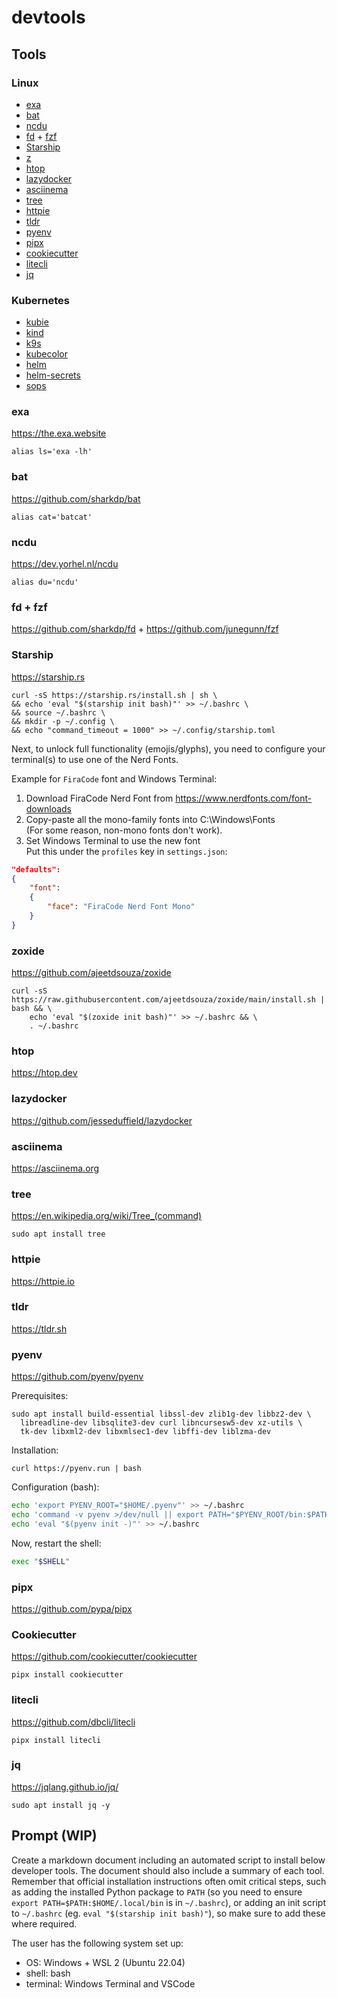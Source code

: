 # devtools

## Tools

### Linux

- [exa](https://the.exa.website)
- [bat](https://github.com/sharkdp/bat)
- [ncdu](https://dev.yorhel.nl/ncdu)
- [fd](https://github.com/sharkdp/fd) + [fzf](https://github.com/junegunn/fzf)
- [Starship](https://starship.rs)
- [z](https://github.com/rupa/z)
- [htop](https://htop.dev)  
- [lazydocker](https://github.com/jesseduffield/lazydocker)
- [asciinema](https://asciinema.org)
- [tree](https://en.wikipedia.org/wiki/Tree_(command))
- [httpie](https://httpie.io)
- [tldr](https://tldr.sh)
- [pyenv](https://github.com/pyenv/pyenv)
- [pipx](https://github.com/pypa/pipx)
- [cookiecutter](https://github.com/cookiecutter/cookiecutter)
- [litecli](https://github.com/dbcli/litecli)
- [jq](https://jqlang.github.io/jq/)

### Kubernetes

- [kubie](https://github.com/sbstp/kubie)
- [kind](https://github.com/kubernetes-sigs/kind)
- [k9s](https://github.com/derailed/k9s)
- [kubecolor](https://github.com/hidetatz/kubecolor)
- [helm](https://helm.sh)
- [helm-secrets](https://github.com/jkroepke/helm-secrets)
- [sops](https://github.com/getsops/sops)

### exa

<https://the.exa.website>

`alias ls='exa -lh'`

### bat

<https://github.com/sharkdp/bat>

`alias cat='batcat'`

### ncdu

<https://dev.yorhel.nl/ncdu>

`alias du='ncdu'`

### fd + fzf

<https://github.com/sharkdp/fd> + <https://github.com/junegunn/fzf>

### Starship

<https://starship.rs>

```console
curl -sS https://starship.rs/install.sh | sh \
&& echo 'eval "$(starship init bash)"' >> ~/.bashrc \
&& source ~/.bashrc \
&& mkdir -p ~/.config \
&& echo "command_timeout = 1000" >> ~/.config/starship.toml
```

Next, to unlock full functionality (emojis/glyphs), you need to configure your terminal(s) to use one of the Nerd Fonts.

Example for `FiraCode` font and Windows Terminal:

1. Download FiraCode Nerd Font from <https://www.nerdfonts.com/font-downloads>
2. Copy-paste all the mono-family fonts into C:\\Windows\Fonts  
(For some reason, non-mono fonts don't work).
3. Set Windows Terminal to use the new font  
Put this under the `profiles` key in `settings.json`:

```json
"defaults": 
{
    "font": 
    {
        "face": "FiraCode Nerd Font Mono"
    }
}
```

### zoxide

<https://github.com/ajeetdsouza/zoxide>

```console
curl -sS https://raw.githubusercontent.com/ajeetdsouza/zoxide/main/install.sh | bash && \
    echo 'eval "$(zoxide init bash)"' >> ~/.bashrc && \
    . ~/.bashrc
```

### htop

<https://htop.dev>

### lazydocker

<https://github.com/jesseduffield/lazydocker>

### asciinema

<https://asciinema.org>

### tree

<https://en.wikipedia.org/wiki/Tree_(command)>

`sudo apt install tree`

### httpie

<https://httpie.io>

### tldr

<https://tldr.sh>

### pyenv

<https://github.com/pyenv/pyenv>

Prerequisites:

```console
sudo apt install build-essential libssl-dev zlib1g-dev libbz2-dev \
  libreadline-dev libsqlite3-dev curl libncursesw5-dev xz-utils \
  tk-dev libxml2-dev libxmlsec1-dev libffi-dev liblzma-dev
```

Installation:

```console
curl https://pyenv.run | bash
```

Configuration (bash):
```bash
echo 'export PYENV_ROOT="$HOME/.pyenv"' >> ~/.bashrc
echo 'command -v pyenv >/dev/null || export PATH="$PYENV_ROOT/bin:$PATH"' >> ~/.bashrc
echo 'eval "$(pyenv init -)"' >> ~/.bashrc
```

Now, restart the shell:
```bash
exec "$SHELL"
```

### pipx

<https://github.com/pypa/pipx>

### Cookiecutter

<https://github.com/cookiecutter/cookiecutter>

```console
pipx install cookiecutter
```

### litecli

<https://github.com/dbcli/litecli>

```console
pipx install litecli
```

### jq

<https://jqlang.github.io/jq/>

```console
sudo apt install jq -y
```

## Prompt (WIP)

Create a markdown document including an automated script to install below developer tools. The document should also include a summary of each tool. Remember that official installation instructions often omit critical steps, such as adding the installed Python package to `PATH` (so you need to ensure `export PATH=$PATH:$HOME/.local/bin` is in `~/.bashrc`), or adding an init script to `~/.bashrc` (eg. `eval "$(starship init bash)"`), so make sure to add these where required.

The user has the following system set up:

- OS: Windows + WSL 2 (Ubuntu 22.04)
- shell: bash
- terminal: Windows Terminal and VSCode

